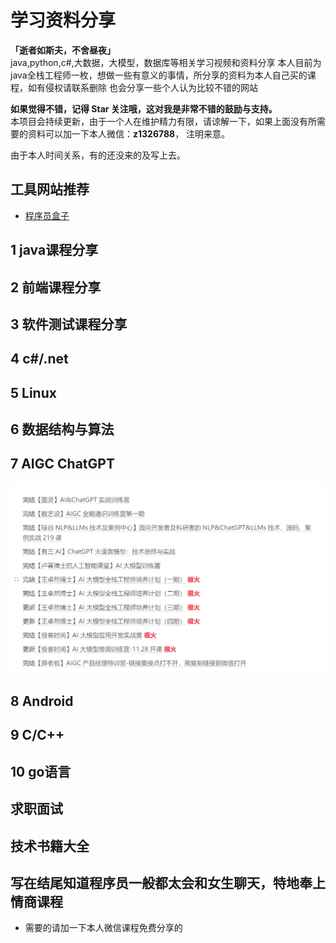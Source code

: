 # 学习资料分享
**「逝者如斯夫，不舍昼夜」**  
java,python,c#,大数据，大模型，数据库等相关学习视频和资料分享
本人目前为java全栈工程师一枚，想做一些有意义的事情，所分享的资料为本人自己买的课程，如有侵权请联系删除
也会分享一些个人认为比较不错的网站

**如果觉得不错，记得 Star 关注哦，这对我是非常不错的鼓励与支持。**  
本项目会持续更新，由于一个人在维护精力有限，请谅解一下，如果上面没有所需要的资料可以加一下本人微信：**z1326788**，
注明来意。

由于本人时间关系，有的还没来的及写上去。
## 工具网站推荐


- [程序员盒子](https://www.coderutil.com/)




## 1 java课程分享


## 2 前端课程分享


## 3 软件测试课程分享


## 4 c#/.net



## 5 Linux


## 6 数据结构与算法


## 7 AIGC ChatGPT
![功能图](/.image/chatgpt.png)

## 8 Android


## 9 C/C++


## 10 go语言


## 求职面试



## 技术书籍大全



## 写在结尾知道程序员一般都太会和女生聊天，特地奉上情商课程


- 需要的请加一下本人微信课程免费分享的
